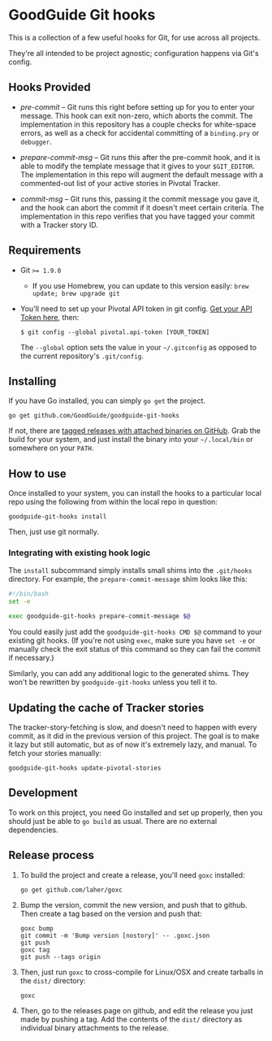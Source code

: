 <!--
  Please don't hard wrap at 80 for this file:
  Vim: set wrap linebreak formatoptions-=tc tabstop=2 softtabstop=2 shiftwidth=2:
-->

# GoodGuide Git hooks

This is a collection of a few useful hooks for Git, for use across all projects.

They're all intended to be project agnostic; configuration happens via Git's config.

## Hooks Provided

- *pre-commit* &ndash; Git runs this right before setting up for you to enter your message. This hook can exit non-zero, which aborts the commit. The implementation in this repository has a couple checks for white-space errors, as well as a check for accidental committing of a `binding.pry` or `debugger`.

- *prepare-commit-msg* &ndash; Git runs this after the pre-commit hook, and it is able to modify the template message that it gives to your `$GIT_EDITOR`. The implementation in this repo will augment the default message with a commented-out list of your active stories in Pivotal Tracker.

- *commit-msg* &ndash; Git runs this, passing it the commit message you gave it, and the hook can abort the commit if it doesn't meet certain criteria. The implementation in this repo verifies that you have tagged your commit with a Tracker story ID.

## Requirements

- Git `>= 1.9.0`
    - If you use Homebrew, you can update to this version easily: `brew update; brew upgrade git`

- You'll need to set up your Pivotal API token in git config. [Get your API Token here][pivotal-account-settings], then:

    ```shell
    $ git config --global pivotal.api-token [YOUR_TOKEN]
    ```

    The `--global` option sets the value in your `~/.gitconfig` as opposed to the current repository's `.git/config`.

## Installing

If you have Go installed, you can simply `go get` the project.

```shell
go get github.com/GoodGuide/goodguide-git-hooks
```

If not, there are [tagged releases with attached binaries on GitHub][releases]. Grab the build for your system, and just install the binary into your `~/.local/bin` or somewhere on your `PATH`.

## How to use

Once installed to your system, you can install the hooks to a particular local repo using the following from within the local repo in question:

```shell
goodguide-git-hooks install
```

Then, just use git normally.

### Integrating with existing hook logic

The `install` subcommand simply installs small shims into the `.git/hooks`
directory. For example, the `prepare-commit-message` shim looks like this:

```bash
#!/bin/bash
set -e

exec goodguide-git-hooks prepare-commit-message $@
```

You could easily just add the `goodguide-git-hooks CMD $@` command to your
existing git hooks. (If you're not using `exec`, make sure you have `set -e` or
manually check the exit status of this command so they can fail the commit if
necessary.)

Similarly, you can add any additional logic to the generated shims. They won't
be rewritten by `goodguide-git-hooks` unless you tell it to.

## Updating the cache of Tracker stories

The tracker-story-fetching is slow, and doesn't need to happen with every commit, as it did in the previous version of this project. The goal is to make it lazy but still automatic, but as of now it's extremely lazy, and manual. To fetch your stories manually:

```shell
goodguide-git-hooks update-pivotal-stories
```

## Development

To work on this project, you need Go installed and set up properly, then you
should just be able to `go build` as usual. There are no external dependencies.

## Release process

1. To build the project and create a release, you'll need `goxc` installed:
    ```shell
    go get github.com/laher/goxc
    ```

2. Bump the version, commit the new version, and push that to github. Then create a tag based on the version and push that:
    ```shell
    goxc bump
    git commit -m 'Bump version [nostory]' -- .goxc.json
    git push
    goxc tag
    git push --tags origin
    ```

3. Then, just run `goxc` to cross-compile for Linux/OSX and create tarballs in the `dist/` directory:
    ```shell
    goxc
    ```

4. Then, go to the releases page on github, and edit the release you just made by pushing a tag. Add the contents of the `dist/` directory as individual binary attachments to the release.

[pivotal-account-settings]: https://www.pivotaltracker.com/profile#api
[releases]: //github.com/GoodGuide/goodguide-git-hooks/releases
